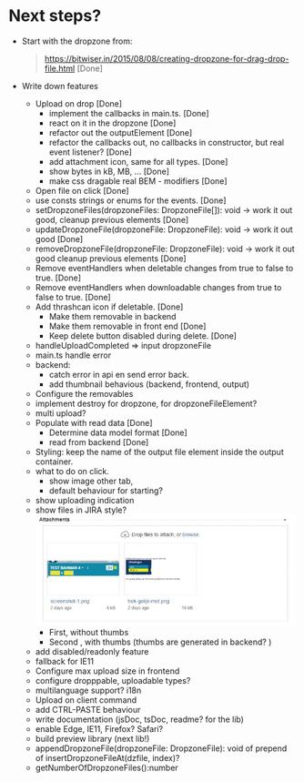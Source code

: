 # Next steps?

- Start with the dropzone from:

    > https://bitwiser.in/2015/08/08/creating-dropzone-for-drag-drop-file.html [Done]
    
- Write down features

    - Upload on drop [Done]
        - implement the callbacks in main.ts. [Done]
        - react on it in the dropzone [Done]
        - refactor out the outputElement [Done]
        - refactor the callbacks out, no callbacks in constructor, but real event listener? [Done]
        - add attachment icon, same for all types. [Done]
        - show bytes in kB, MB, ... [Done]
        - make css dragable real BEM -  modifiers [Done]
    - Open file on click [Done]
    - use consts strings or enums for the events. [Done]
    - setDropzoneFiles(dropzoneFiles: DropzoneFile[]): void -> work it out good, 
        cleanup previous elements [Done]
    - updateDropzoneFile(dropzoneFile: DropzoneFile): void -> work it out good [Done]
    - removeDropzoneFile(dropzoneFile: DropzoneFile): void -> work it out good
            cleanup previous elements [Done]
    - Remove eventHandlers when deletable changes from true to false to true. [Done]
    - Remove eventHandlers when downloadable changes from true to false to true. [Done]
    - Add thrashcan icon if deletable. [Done]
        - Make them removable in backend
        - Make them removable in front end [Done] 
        - Keep delete button disabled during delete. [Done]
    - handleUploadCompleted => input dropzoneFile
    - main.ts handle error 
    - backend:
        - catch error in api en send error back.
        - add thumbnail behavious (backend, frontend, output)
    - Configure the removables
    - implement destroy for dropzone, for dropzoneFileElement?
    - multi upload?
    - Populate with read data [Done]
        - Determine data model format [Done]
        - read from backend [Done]
    - Styling: keep the name of the output file element inside the output container.  
    - what to do on click.
        - show image other tab,
        - default behaviour for starting? 
    - show uploading indication
    - show files in JIRA style?  ![alt jira example](./images/JIRA-style.JPG)
        - First, without thumbs
        - Second , with thumbs (thumbs are generated in backend? )
    - add disabled/readonly feature
    - fallback for IE11
    - Configure max upload size in frontend
    - configure dropppable, uploadable types?
    - multilanguage support? i18n
    - Upload on client command
    - add CTRL-PASTE behaviour
    - write documentation (jsDoc, tsDoc, readme? for the lib)
    - enable Edge, IE11, Firefox? Safari?
    - build preview library (next lib!)
    - appendDropzoneFile(dropzoneFile: DropzoneFile): void of prepend of insertDropzoneFileAt(dzfile, index)? 
    - getNumberOfDropzoneFiles():number
